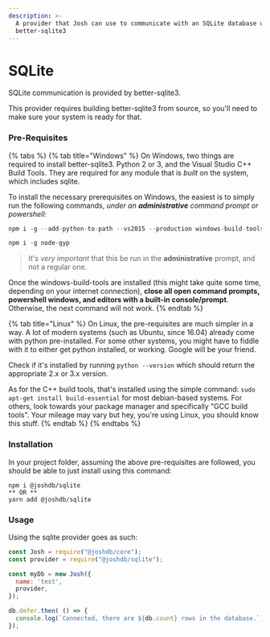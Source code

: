```yaml
---
description: >-
  A provider that Josh can use to communicate with an SQLite database using
  better-sqlite3
---
```


# SQLite

SQLite communication is provided by better-sqlite3.&#x20;

This provider requires building better-sqlite3 from source, so you'll need to make sure your system is ready for that.

### Pre-Requisites

{% tabs %}
{% tab title="Windows" %}
On Windows, two things are required to install better-sqlite3. Python 2 or 3, and the Visual Studio C++ Build Tools. They are required for any module that is _built_ on the system, which includes sqlite.

To install the necessary prerequisites on Windows, the easiest is to simply run the following commands, _under an **administrative** command prompt or powershell:_

```javascript
npm i -g --add-python-to-path --vs2015 --production windows-build-tools

npm i -g node-gyp
```

> It's _very important_ that this be run in the **administrative** prompt, and not a regular one.

Once the windows-build-tools are installed (this might take quite some time, depending on your internet connection), **close all open command prompts, powershell windows, and editors with a built-in console/prompt**. Otherwise, the next command will not work.
{% endtab %}

{% tab title="Linux" %}
On Linux, the pre-requisites are much simpler in a way. A lot of modern systems (such as Ubuntu, since 16.04) already come with python pre-installed. For some other systems, you might have to fiddle with it to either get python installed, or working. Google will be your friend.

Check if it's installed by running `python --version` which should return the appropriate 2.x or 3.x version.

As for the C++ build tools, that's installed using the simple command: `sudo apt-get install build-essential` for most debian-based systems. For others, look towards your package manager and specifically "GCC build tools". Your mileage may vary but hey, you're using Linux, you should know this stuff.
{% endtab %}
{% endtabs %}

### Installation

In your project folder, assuming the above pre-requisites are followed, you should be able to just install using this command:

```
npm i @joshdb/sqlite
** OR **
yarn add @joshdb/sqlite
```

### Usage

Using the sqlite provider goes as such:

```javascript
const Josh = require("@joshdb/core");
const provider = require("@joshdb/sqlite");

const myDb = new Josh({
  name: 'test',
  provider,
});

db.defer.then( () => {
  console.log(`Connected, there are ${db.count} rows in the database.`);
});
```
